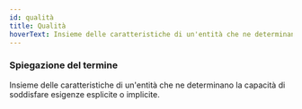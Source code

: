 ```yaml
---
id: qualità
title: Qualità
hoverText: Insieme delle caratteristiche di un'entità che ne determinano la capacità di soddisfare esigenze esplicite o implicite.
---
```


### Spiegazione del termine

Insieme delle caratteristiche di un'entità che ne determinano la capacità di soddisfare esigenze esplicite o implicite.

